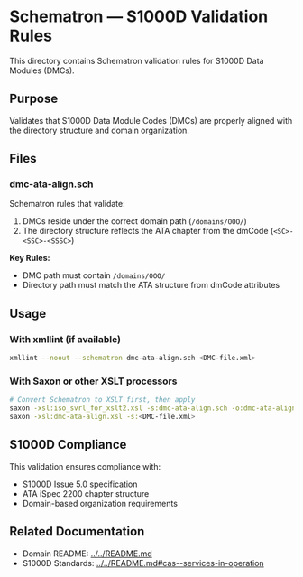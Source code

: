 # Schematron — S1000D Validation Rules

This directory contains Schematron validation rules for S1000D Data Modules (DMCs).

## Purpose

Validates that S1000D Data Module Codes (DMCs) are properly aligned with the directory structure and domain organization.

## Files

### dmc-ata-align.sch

Schematron rules that validate:
1. DMCs reside under the correct domain path (`/domains/OOO/`)
2. The directory structure reflects the ATA chapter from the dmCode (`<SC>-<SSC>-<SSSC>`)

**Key Rules:**
- DMC path must contain `/domains/OOO/`
- Directory path must match the ATA structure from dmCode attributes

## Usage

### With xmllint (if available)
```bash
xmllint --noout --schematron dmc-ata-align.sch <DMC-file.xml>
```

### With Saxon or other XSLT processors
```bash
# Convert Schematron to XSLT first, then apply
saxon -xsl:iso_svrl_for_xslt2.xsl -s:dmc-ata-align.sch -o:dmc-ata-align.xsl
saxon -xsl:dmc-ata-align.xsl -s:<DMC-file.xml>
```

## S1000D Compliance

This validation ensures compliance with:
- S1000D Issue 5.0 specification
- ATA iSpec 2200 chapter structure
- Domain-based organization requirements

## Related Documentation

- Domain README: [../../README.md](../../README.md)
- S1000D Standards: [../../README.md#cas--services-in-operation](../../README.md#cas--services-in-operation)
